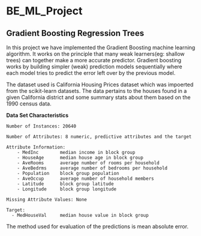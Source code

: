 # BE_ML_Project

<h2> Gradient Boosting Regression Trees </h2> 

In this project we have implemented the Gradient Boosting machine learning algorithm.
It works on the principle that many weak learners(eg: shallow trees) can together make a more accurate predictor.
Gradient boosting works by building simpler (weak) prediction models sequentially where each model tries to predict the error left over by the previous model.

The dataset used is California Housing Prices dataset which was impoerted from the scikit-learn datasets.
The data pertains to the houses found in a given California district and some summary stats about them based on the 1990 census data.

**Data Set Characteristics**

    Number of Instances: 20640

    Number of Attributes: 8 numeric, predictive attributes and the target

    Attribute Information:
        - MedInc        median income in block group
        - HouseAge      median house age in block group
        - AveRooms      average number of rooms per household
        - AveBedrms     average number of bedrooms per household
        - Population    block group population
        - AveOccup      average number of household members
        - Latitude      block group latitude
        - Longitude     block group longitude

    Missing Attribute Values: None

    Target:
      - MedHouseVal     median house value in block group
      
The method used for evaluation of the predictions is mean absolute error.
